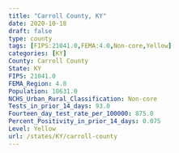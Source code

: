 ```yaml
---
title: "Carroll County, KY"
date: 2020-10-18
draft: false
type: county
tags: [FIPS:21041.0,FEMA:4.0,Non-core,Yellow]
categories: [KY]
County: Carroll County
State: KY
FIPS: 21041.0
FEMA_Region: 4.0
Population: 10631.0
NCHS_Urban_Rural_Classification: Non-core
Tests_in_prior_14_days: 93.0
Fourteen_day_test_rate_per_100000: 875.0
Percent_Positivity_in_prior_14_days: 0.075
Level: Yellow
url: /states/KY/carroll-county
---
```



